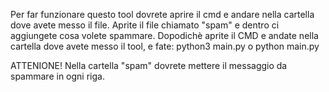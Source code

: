 Per far funzionare questo tool dovrete aprire il cmd e andare nella cartella dove avete messo il file.
Aprite il file chiamato "spam" e dentro ci aggiungete cosa volete spammare.
Dopodichè aprite il CMD e andate nella cartella dove avete messo il tool, e fate: python3 main.py o python main.py

ATTENIONE!
Nella cartella "spam" dovrete mettere il messaggio da spammare in ogni riga.

